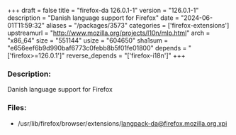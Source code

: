+++
draft = false
title = "firefox-da 126.0.1-1"
version = "126.0.1-1"
description = "Danish language support for Firefox"
date = "2024-06-01T11:59:32"
aliases = "/packages/3573"
categories = ['firefox-extensions']
upstreamurl = "http://www.mozilla.org/projects/l10n/mlp.html"
arch = "x86_64"
size = "551144"
usize = "604650"
sha1sum = "e656eef6b9d990baf6773c0febb8b5f01fe01800"
depends = "['firefox>=126.0.1']"
reverse_depends = "['firefox-i18n']"
+++
### Description: 
Danish language support for Firefox

### Files: 
* /usr/lib/firefox/browser/extensions/langpack-da@firefox.mozilla.org.xpi
